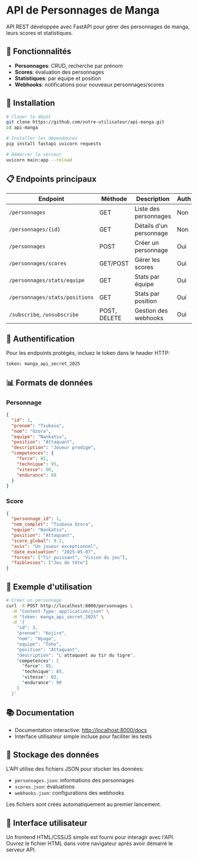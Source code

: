 # API de Personnages de Manga

API REST développée avec FastAPI pour gérer des personnages de manga, leurs scores et statistiques.

## 🌟 Fonctionnalités

- **Personnages**: CRUD, recherche par prénom
- **Scores**: évaluation des personnages
- **Statistiques**: par équipe et position
- **Webhooks**: notifications pour nouveaux personnages/scores

## 🚀 Installation

```bash
# Cloner le dépôt
git clone https://github.com/votre-utilisateur/api-manga.git
cd api-manga

# Installer les dépendances
pip install fastapi uvicorn requests

# Démarrer le serveur
uvicorn main:app --reload
```

## 📋 Endpoints principaux

| Endpoint                       | Méthode      | Description             | Auth |
| ------------------------------ | ------------ | ----------------------- | ---- |
| `/personnages`                 | GET          | Liste des personnages   | Non  |
| `/personnages/{id}`            | GET          | Détails d'un personnage | Non  |
| `/personnages`                 | POST         | Créer un personnage     | Oui  |
| `/personnages/scores`          | GET/POST     | Gérer les scores        | Oui  |
| `/personnages/stats/equipe`    | GET          | Stats par équipe        | Oui  |
| `/personnages/stats/positions` | GET          | Stats par position      | Oui  |
| `/subscribe`, `/unsubscribe`   | POST, DELETE | Gestion des webhooks    | Oui  |

## 🔐 Authentification

Pour les endpoints protégés, incluez le token dans le header HTTP:

```
token: manga_api_secret_2025
```

## 📊 Formats de données

### Personnage

```json
{
  "id": 1,
  "prenom": "Tsubasa",
  "nom": "Ozora",
  "equipe": "Nankatsu",
  "position": "Attaquant",
  "description": "Joueur prodige",
  "competences": {
    "force": 85,
    "technique": 95,
    "vitesse": 90,
    "endurance": 88
  }
}
```

### Score

```json
{
  "personnage_id": 1,
  "nom_complet": "Tsubasa Ozora",
  "equipe": "Nankatsu",
  "position": "Attaquant",
  "score_global": 9.2,
  "avis": "Un joueur exceptionnel",
  "date_evaluation": "2025-05-07",
  "forces": ["Tir puissant", "Vision du jeu"],
  "faiblesses": ["Jeu de tête"]
}
```

## 🔌 Exemple d'utilisation

```bash
# Créer un personnage
curl -X POST http://localhost:8000/personnages \
  -H "Content-Type: application/json" \
  -H "token: manga_api_secret_2025" \
  -d '{
    "id": 3,
    "prenom": "Kojiro",
    "nom": "Hyuga",
    "equipe": "Toho",
    "position": "Attaquant",
    "description": "L'attaquant au tir du tigre",
    "competences": {
      "force": 95,
      "technique": 85,
      "vitesse": 82,
      "endurance": 90
    }
  }'
```

## 📚 Documentation

- Documentation interactive: [http://localhost:8000/docs](http://localhost:8000/docs)
- Interface utilisateur simple incluse pour faciliter les tests

## 💾 Stockage des données

L'API utilise des fichiers JSON pour stocker les données:

- `personnages.json`: informations des personnages
- `scores.json`: évaluations
- `webhooks.json`: configurations des webhooks

Les fichiers sont créés automatiquement au premier lancement.

## 📱 Interface utilisateur

Un frontend HTML/CSS/JS simple est fourni pour interagir avec l'API. Ouvrez le fichier HTML dans votre navigateur après avoir démarré le serveur API.
